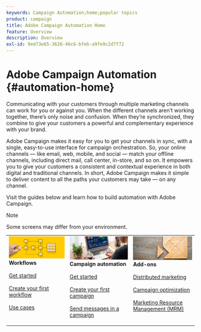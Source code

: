 ```yaml
---
keywords: Campaign Automation;home;popular topics
product: campaign
title: Adobe Campaign Automation Home
feature: Overview
description: Overview
exl-id: 9ed73e65-3626-46c6-bfeb-a9fe9c2d7f72
---
```

# Adobe Campaign Automation {#automation-home}

Communicating with your customers through multiple marketing channels can work for you or against you. When the different channels aren’t working together, there’s only noise and confusion. When they’re synchronized, they combine to give your customers a powerful and complementary experience with your brand.

Adobe Campaign makes it easy for you to get your channels in sync, with a single, easy-to-use interface for campaign orchestration. So, your online channels — like email, web, mobile, and social — match your offline channels, including direct mail, call center, in-store, and so on. It empowers you to give your customers a consistent and contextual experience in both digital and traditional channels. In short, Adobe Campaign makes it simple to deliver content to all the paths your customers may take — on any channel.


Visit the guides below and learn how to build automation with Adobe Campaign.

>[!NOTE]
>
>Some screens may differ from your environment.

<table>
<tr style="border: 0;">
  <td valign="top">
    <div><img src="assets/do-not-localize/workflow.jpeg">
    <b>Workflows</b>
    </div>
    <br>
    <div>
    <a href="workflow/about-workflows.md">Get started</a>
    </div>
    <br>     
    <div>
    <a href="workflow/build-a-workflow.md">Create your first workflow</a>
    </div>
    <br>
    <div>
    <a href="workflow/workflow-use-cases.md">Use cases</a>
    </div>
    <br>
  </td>
  <td valign="top">
    <div><img src="assets/do-not-localize/campaign.jpeg">
    <b>Campaign  automation</b>
    </div>
    <br>
    <div>
    <a href="campaigns/set-up-campaigns.md">Get started</a>
    </div>
    <br>
    <div>
    <a href="campaigns/marketing-campaign-create.md">Create your first campaign</a>
    </div>
    <br>
    <div>
    <a href="campaigns/marketing-campaign-deliveries.md">Send messages in a campaign</a>
    </div>
    <br>
  </td>
  <td valign="top">
    <div><img src="assets/do-not-localize/add-on.jpeg">
    <b>Add-ons</b>
    </div>
    <br>
    <div>
    <a href="distributed-marketing/about-distributed-marketing.md">Distributed marketing</a>
    </div>
    <br>
    <div>
    <a href="campaign-opt/campaign-typologies.md">Campaign optimization</a>
    </div>
    <br>
    <div>
    <a href="mrm/about-marketing-resource-management.md">Marketing Resource Management (MRM)</a>
    </div>
    <br>
  </td>
</tr>
</table>
